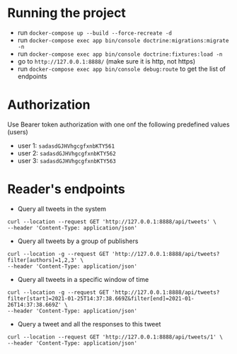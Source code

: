 # Running the project
* run `docker-compose up --build --force-recreate -d`
* run `docker-compose exec app bin/console doctrine:migrations:migrate -n`
* run `docker-compose exec app bin/console doctrine:fixtures:load -n`
* go to `http://127.0.0.1:8888/` (make sure it is http, not https)
* run `docker-compose exec app bin/console debug:route` to get the list of endpoints

# Authorization
Use Bearer token authorization with one onf the following predefined values (users)

* user 1: `sadasdGJHVhgcgfxnbKTY561`
* user 2: `sadasdGJHVhgcgfxnbKTY562`
* user 3: `sadasdGJHVhgcgfxnbKTY563`

# Reader's endpoints
* Query all tweets in the system
```
curl --location --request GET 'http://127.0.0.1:8888/api/tweets' \
--header 'Content-Type: application/json'
```

* Query all tweets by a group of publishers
```
curl --location -g --request GET 'http://127.0.0.1:8888/api/tweets?filter[authors]=1,2,3' \
--header 'Content-Type: application/json'
```

* Query all tweets in a specific window of time
```
curl --location -g --request GET 'http://127.0.0.1:8888/api/tweets?filter[start]=2021-01-25T14:37:38.669Z&filter[end]=2021-01-26T14:37:38.669Z' \
--header 'Content-Type: application/json'
```

* Query a tweet and all the responses to this tweet
```
curl --location --request GET 'http://127.0.0.1:8888/api/tweets/1' \
--header 'Content-Type: application/json'
```